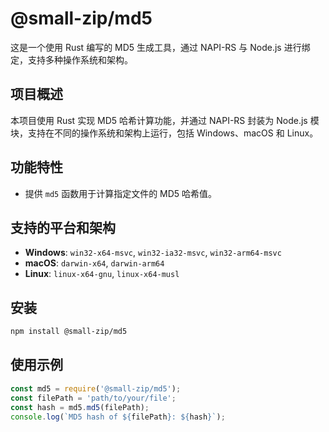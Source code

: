 # @small-zip/md5

这是一个使用 Rust 编写的 MD5 生成工具，通过 NAPI-RS 与 Node.js 进行绑定，支持多种操作系统和架构。

## 项目概述
本项目使用 Rust 实现 MD5 哈希计算功能，并通过 NAPI-RS 封装为 Node.js 模块，支持在不同的操作系统和架构上运行，包括 Windows、macOS 和 Linux。

## 功能特性
- 提供 `md5` 函数用于计算指定文件的 MD5 哈希值。

## 支持的平台和架构
- **Windows**: `win32-x64-msvc`, `win32-ia32-msvc`, `win32-arm64-msvc`
- **macOS**: `darwin-x64`, `darwin-arm64`
- **Linux**: `linux-x64-gnu`, `linux-x64-musl`

## 安装
```bash
npm install @small-zip/md5
```

## 使用示例
```javascript
const md5 = require('@small-zip/md5');
const filePath = 'path/to/your/file';
const hash = md5.md5(filePath);
console.log(`MD5 hash of ${filePath}: ${hash}`);
```